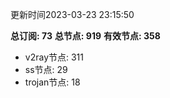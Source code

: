 更新时间2023-03-23 23:15:50

**总订阅: 73**
**总节点: 919**
**有效节点: 358**
- v2ray节点: 311
- ss节点: 29
- trojan节点: 18
